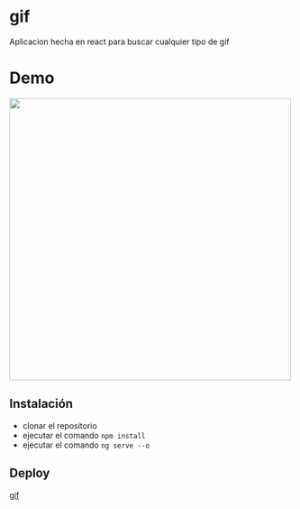 # gif

Aplicacion hecha en react para buscar cualquier tipo de gif

# Demo

<img src="https://media.giphy.com/media/Gj5DfTnqDdlU0qOwPH/giphy.gif" width="500" >

## Instalación

- clonar el repositorio
- ejecutar el comando `npm install`
- ejecutar el comando `ng serve --o`

## Deploy
[gif](https://gif-jeespoping.netlify.app/)
